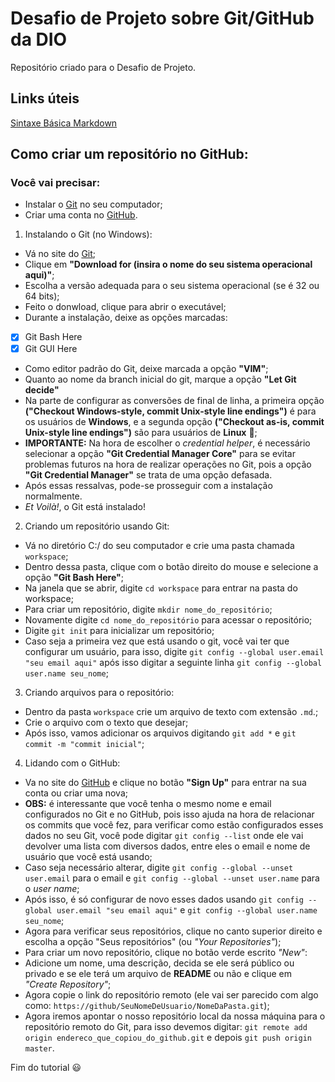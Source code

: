 # Desafio de Projeto sobre Git/GitHub da DIO
Repositório criado para o Desafio de Projeto.

## Links úteis
[Sintaxe Básica Markdown](https://www.markdownguide.org/)

## Como criar um repositório no GitHub:

### Você vai precisar:

 - Instalar o [Git](https://git-scm.com/) no seu computador;
 - Criar uma conta no [GitHub](https://github.com/).

1. Instalando o Git (no Windows):

 - Vá no site do [Git](https://git-scm.com/);
 - Clique em **"Download for (insira o nome do seu sistema operacional aqui)"**;
 - Escolha a versão adequada para o seu sistema operacional (se é 32 ou 64 bits);
 - Feito o donwload, clique para abrir o executável;
 - Durante a instalação, deixe as opções marcadas:
 - [x] Git Bash Here
 - [x] Git GUI Here
 - Como editor padrão do Git, deixe marcada a opção **"VIM"**;
 - Quanto ao nome da branch inicial do git, marque a opção **"Let Git decide"**
 - Na parte de configurar as conversões de final de linha, a primeira opção **("Checkout Windows-style, commit Unix-style line endings")** é para os usuários de **Windows**, e a segunda opção **("Checkout as-is, commit Unix-style line endings")** são para usuários de **Linux** 🐧;
 - **IMPORTANTE:** Na hora de escolher o *credential helper*, é necessário selecionar a opção **"Git Credential Manager Core"** para se evitar problemas futuros na hora de realizar operações no Git, pois a opção **"Git Credential Manager"** se trata de uma opção defasada.
 - Após essas ressalvas, pode-se prosseguir com a instalação normalmente.
 - *Et Voilà!*, o Git está instalado!

2. Criando um repositório usando Git:
 
 - Vá no diretório C:/ do seu computador e crie uma pasta chamada `workspace`;
 - Dentro dessa pasta, clique com o botão direito do mouse e selecione a opção **"Git Bash Here"**;
 - Na janela que se abrir, digite `cd workspace` para entrar na pasta do workspace;
 - Para criar um repositório, digite `mkdir nome_do_repositório`;
 - Novamente digite `cd nome_do_repositório` para acessar o repositório;
 - Digite `git init` para inicializar um repositório;
 - Caso seja a primeira vez que está usando o git, você vai ter que configurar um usuário, para isso, digite `git config --global user.email "seu email aqui"` após isso digitar a seguinte linha `git config --global user.name seu_nome`;

3. Criando arquivos para o repositório:

 - Dentro da pasta `workspace` crie um arquivo de texto com extensão `.md`.;
 - Crie o arquivo com o texto que desejar;
 - Após isso, vamos adicionar os arquivos digitando `git add *` e `git commit -m "commit inicial"`;

4. Lidando com o GitHub:

 - Va no site do [GitHub](https://github.com/) e clique no botão **"Sign Up"** para entrar na sua conta ou criar uma nova;
 - **OBS:** é interessante que você tenha o mesmo nome e email configurados no Git e no GitHub, pois isso ajuda na hora de relacionar os commits que você fez, para verificar como estão configurados esses dados no seu Git, você pode digitar `git config --list` onde ele vai devolver uma lista com diversos dados, entre eles o email e nome de usuário que você está usando;
 - Caso seja necessário alterar, digite `git config --global --unset user.email` para o email e `git config --global --unset user.name` para o *user name*;
 - Após isso, é só configurar de novo esses dados usando `git config --global user.email "seu email aqui"` e `git config --global user.name seu_nome`;
 - Agora para verificar seus repositórios, clique no canto superior direito e escolha a opção "Seus repositórios" (ou *"Your Repositories"*);
 - Para criar um novo repositório, clique no botão verde escrito *"New"*:
 - Adicione um nome, uma descrição, decida se ele será público ou privado e se ele terá um arquivo de **README** ou não e clique em *"Create Repository"*;
 - Agora copie o link do repositório remoto (ele vai ser parecido com algo como: `https://github/SeuNomeDeUsuario/NomeDaPasta.git`);
 - Agora iremos apontar o nosso repositório local da nossa máquina para o repositório remoto do Git, para isso devemos digitar: `git remote add origin endereco_que_copiou_do_github.git` e depois `git push origin master`.

Fim do tutorial 😃

